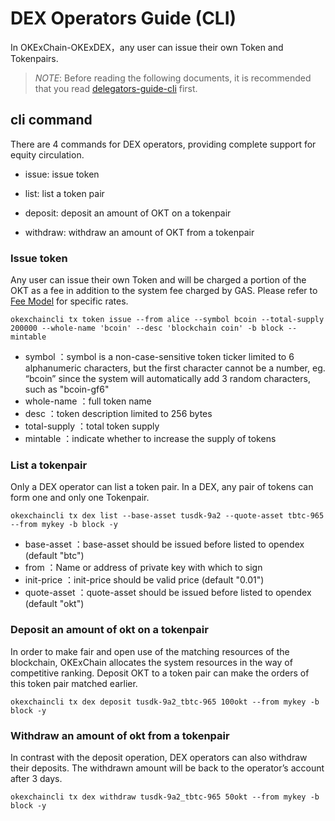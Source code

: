 # DEX Operators Guide (CLI)

In OKExChain-OKExDEX，any user can issue their own Token and Tokenpairs.

> _NOTE_: Before reading the following documents, it is recommended that you read [delegators-guide-cli](../delegators/delegators-guide-cli.html) first.

## cli command
There are 4 commands for DEX operators, providing complete support for equity circulation.

*  issue: issue token

*  list: list a token pair

*  deposit: deposit an amount of OKT on a tokenpair

*  withdraw: withdraw an amount of OKT from a tokenpair


### Issue token

Any user can issue their own Token and will be charged a portion of the OKT as a fee in addition to the system fee charged by GAS. Please refer to [Fee Model](../concepts/fee.html) for specific rates.

```shell
okexchaincli tx token issue --from alice --symbol bcoin --total-supply 200000 --whole-name 'bcoin' --desc 'blockchain coin' -b block --mintable  

```

* symbol ：symbol is a non-case-sensitive token ticker limited to 6 alphanumeric characters, but the first character cannot be a number, eg. “bcoin” since the system will automatically add 3 random characters, such as "bcoin-gf6"
* whole-name ：full token name
* desc ：token description limited to 256 bytes
* total-supply ：total token supply
* mintable ：indicate whether to increase the supply of tokens



### List a tokenpair

Only a DEX operator can list a token pair. In a DEX, any pair of tokens can form one and only one Tokenpair.

```shell
okexchaincli tx dex list --base-asset tusdk-9a2 --quote-asset tbtc-965 --from mykey -b block -y

```

* base-asset ：base-asset should be issued before listed to opendex (default "btc")
* from ：Name or address of private key with which to sign
* init-price ：init-price should be valid price (default "0.01")
* quote-asset ：quote-asset should be issued before listed to opendex (default "okt")


### Deposit an amount of okt on a tokenpair

In order to make fair and open use of the matching resources of the blockchain, OKExChain allocates the system resources in the way of competitive ranking. Deposit OKT to a token pair can make the orders of this token pair matched earlier.


```shell
okexchaincli tx dex deposit tusdk-9a2_tbtc-965 100okt --from mykey -b block -y
```



### Withdraw an amount of okt from a tokenpair

In contrast with the deposit operation, DEX operators can also withdraw their deposits. The withdrawn amount will be back to the operator’s account after 3 days.


```shell
okexchaincli tx dex withdraw tusdk-9a2_tbtc-965 50okt --from mykey -b block -y
```
